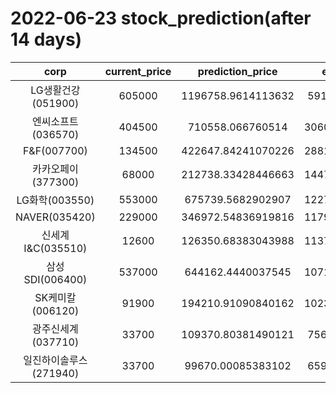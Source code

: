 # 2022-06-23 stock_prediction(after 14 days)

|   corp   |   current_price   |   prediction_price   |   expected_profit   |
|:--------:|:-----------------:|:--------------------:|:-------------------:|
|LG생활건강(051900)|605000|1196758.9614113632|591758.9614113632|
|엔씨소프트(036570)|404500|710558.066760514|306058.06676051405|
|F&F(007700)|134500|422647.84241070226|288147.84241070226|
|카카오페이(377300)|68000|212738.33428446663|144738.33428446663|
|LG화학(003550)|553000|675739.5682902907|122739.56829029066|
|NAVER(035420)|229000|346972.54836919816|117972.54836919816|
|신세계 I&C(035510)|12600|126350.68383043988|113750.68383043988|
|삼성SDI(006400)|537000|644162.4440037545|107162.44400375453|
|SK케미칼(006120)|91900|194210.91090840162|102310.91090840162|
|광주신세계(037710)|33700|109370.80381490121|75670.80381490121|
|일진하이솔루스(271940)|33700|99670.00085383102|65970.00085383102|
